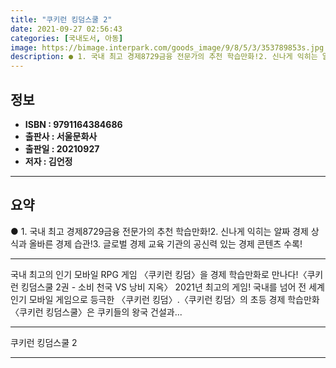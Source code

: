 ```yaml
---
title: "쿠키런 킹덤스쿨 2"
date: 2021-09-27 02:56:43
categories: [국내도서, 아동]
image: https://bimage.interpark.com/goods_image/9/8/5/3/353789853s.jpg
description: ● 1. 국내 최고 경제8729금융 전문가의 추천 학습만화!2. 신나게 익히는 알짜 경제 상식과 올바른 경제 습관!3. 글로벌 경제 교육 기관의 공신력 있는 경제 콘텐츠 수록!
---
```


## **정보**

- **ISBN : 9791164384686**
- **출판사 : 서울문화사**
- **출판일 : 20210927**
- **저자 : 김언정**

------



## **요약**

●  1. 국내 최고 경제8729금융 전문가의 추천 학습만화!2. 신나게 익히는 알짜 경제 상식과 올바른 경제 습관!3. 글로벌 경제 교육 기관의 공신력 있는 경제 콘텐츠 수록!

------

국내 최고의 인기 모바일 RPG 게임 〈쿠키런 킹덤〉을 경제 학습만화로 만나다!〈쿠키런 킹덤스쿨 2권 - 소비 천국 VS 낭비 지옥〉 2021년 최고의 게임! 국내를 넘어 전 세계 인기 모바일 게임으로 등극한 〈쿠키런 킹덤〉.〈쿠키런 킹덤〉의 초등 경제 학습만화 〈쿠키런 킹덤스쿨〉은 쿠키들의 왕국 건설과... 

------


쿠키런 킹덤스쿨 2 

------


